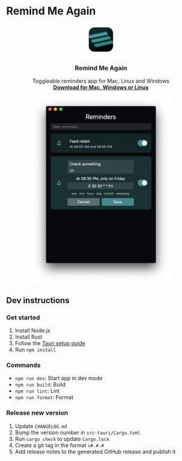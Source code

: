 # Remind Me Again

<p align="center">
  <img src="./assets/Logo.png" width="80">
</p>
<h3 align="center">Remind Me Again</h3>
<p align="center">
  Toggleable reminders app for Mac, Linux and Windows
  <br/>
  <a href="https://github.com/probablykasper/remind-me-again/releases"><b>Download for Mac, Windows or Linux</b></a>
</p>

<p align='center'>
  <img height='500' src='assets/screenshot.webp'>
</p>

## Dev instructions

### Get started

1. Install Node.js
2. Install Rust
3. Follow the [Tauri setup guide](https://tauri.studio/en/docs/get-started/intro)
4. Run `npm install`

### Commands
- `npm run dev`: Start app in dev mode
- `npm run build`: Build
- `npm run lint`: Lint
- `npm run format`: Format

### Release new version
1. Update `CHANGELOG.md`
2. Bump the version number in `src-tauri/Cargo.toml`
3. Run `cargo check` to update `Cargo.lock`
4. Create a git tag in the format `v#.#.#`
5. Add release notes to the generated GitHub release and publish it
